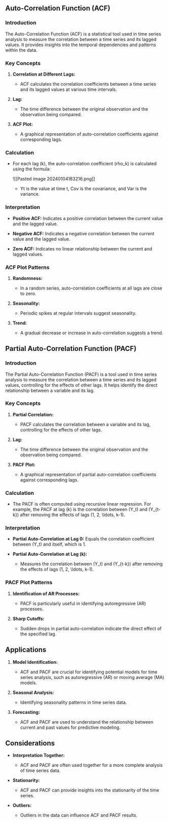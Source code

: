 ## Auto-Correlation Function (ACF)

### Introduction

The Auto-Correlation Function (ACF) is a statistical tool used in time series analysis to measure the correlation between a time series and its lagged values. It provides insights into the temporal dependencies and patterns within the data.

### Key Concepts

1. **Correlation at Different Lags:**
   - ACF calculates the correlation coefficients between a time series and its lagged values at various time intervals.

2. **Lag:**
   - The time difference between the original observation and the observation being compared.

3. **ACF Plot:**
   - A graphical representation of auto-correlation coefficients against corresponding lags.

### Calculation

- For each lag \(k\), the auto-correlation coefficient (rho_k) is calculated using the formula:

   ![[Pasted image 20240104183216.png]]
   - Yt is the value at time t, Cov is the covariance, and Var is the variance.

### Interpretation

- **Positive ACF:** Indicates a positive correlation between the current value and the lagged value.

- **Negative ACF:** Indicates a negative correlation between the current value and the lagged value.

- **Zero ACF:** Indicates no linear relationship between the current and lagged values.

### ACF Plot Patterns

1. **Randomness:**
   - In a random series, auto-correlation coefficients at all lags are close to zero.

2. **Seasonality:**
   - Periodic spikes at regular intervals suggest seasonality.

3. **Trend:**
   - A gradual decrease or increase in auto-correlation suggests a trend.

## Partial Auto-Correlation Function (PACF)

### Introduction

The Partial Auto-Correlation Function (PACF) is a tool used in time series analysis to measure the correlation between a time series and its lagged values, controlling for the effects of other lags. It helps identify the direct relationship between a variable and its lag.

### Key Concepts

1. **Partial Correlation:**
   - PACF calculates the correlation between a variable and its lag, controlling for the effects of other lags.

2. **Lag:**
   - The time difference between the original observation and the observation being compared.

3. **PACF Plot:**
   - A graphical representation of partial auto-correlation coefficients against corresponding lags.

### Calculation

- The PACF is often computed using recursive linear regression. For example, the PACF at lag \(k\) is the correlation between \(Y_t\) and \(Y_{t-k}\) after removing the effects of lags \(1, 2, \ldots, k-1\).

### Interpretation

- **Partial Auto-Correlation at Lag 0:** Equals the correlation coefficient between \(Y_t\) and itself, which is 1.

- **Partial Auto-Correlation at Lag \(k\):**
   - Measures the correlation between \(Y_t\) and \(Y_{t-k}\) after removing the effects of lags \(1, 2, \ldots, k-1\).

### PACF Plot Patterns

1. **Identification of AR Processes:**
   - PACF is particularly useful in identifying autoregressive (AR) processes.

2. **Sharp Cutoffs:**
   - Sudden drops in partial auto-correlation indicate the direct effect of the specified lag.

## Applications

1. **Model Identification:**
   - ACF and PACF are crucial for identifying potential models for time series analysis, such as autoregressive (AR) or moving average (MA) models.

2. **Seasonal Analysis:**
   - Identifying seasonality patterns in time series data.

3. **Forecasting:**
   - ACF and PACF are used to understand the relationship between current and past values for predictive modeling.

## Considerations

- **Interpretation Together:**
   - ACF and PACF are often used together for a more complete analysis of time series data.

- **Stationarity:**
   - ACF and PACF can provide insights into the stationarity of the time series.

- **Outliers:**
   - Outliers in the data can influence ACF and PACF results.
